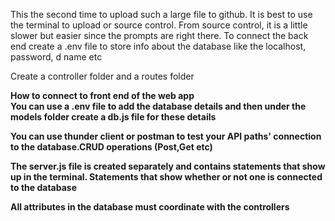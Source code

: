 This the second time to upload such a large file to github. It is best to use the terminal to upload or source control. From source control, it is a little slower but easier since the prompts are right there. 
To connect the back end create a .env file to store info about the database like the localhost, password, d name etc

Create a controller folder and a routes folder 

<b>How to connect to front end of the web app<b><br>
You can use a .env file to add the database details and then under the models folder create a db.js file for these details

You can use thunder client or postman to test your API paths' connection to the database.CRUD operations (Post,Get etc)

The server.js file is created separately and contains statements that show up in the terminal. Statements that show whether or not one is connected to the database 
 

All attributes in the database must coordinate with the controllers



